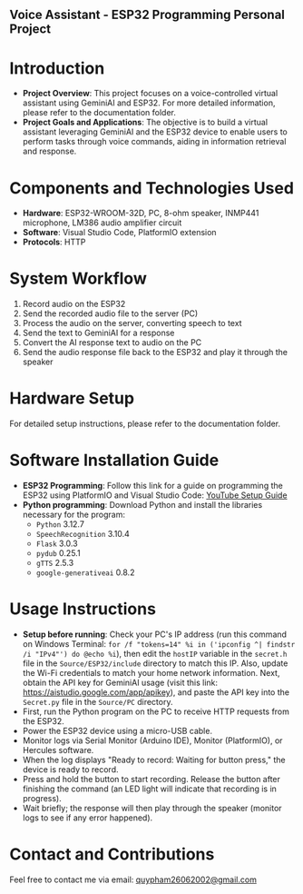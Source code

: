 ## Voice Assistant - ESP32 Programming Personal Project

# Introduction
- **Project Overview**: This project focuses on a voice-controlled virtual assistant using GeminiAI and ESP32. For more detailed information, please refer to the documentation folder.
- **Project Goals and Applications**: The objective is to build a virtual assistant leveraging GeminiAI and the ESP32 device to enable users to perform tasks through voice commands, aiding in information retrieval and response.

# Components and Technologies Used
- **Hardware**: ESP32-WROOM-32D, PC, 8-ohm speaker, INMP441 microphone, LM386 audio amplifier circuit
- **Software**: Visual Studio Code, PlatformIO extension
- **Protocols**: HTTP

# System Workflow
1. Record audio on the ESP32
2. Send the recorded audio file to the server (PC)
3. Process the audio on the server, converting speech to text
4. Send the text to GeminiAI for a response
5. Convert the AI response text to audio on the PC
6. Send the audio response file back to the ESP32 and play it through the speaker

# Hardware Setup
For detailed setup instructions, please refer to the documentation folder.

# Software Installation Guide
- **ESP32 Programming**: Follow this link for a guide on programming the ESP32 using PlatformIO and Visual Studio Code: [YouTube Setup Guide](https://www.youtube.com/watch?app=desktop&v=nlE2203Q3XI)
- **Python programming**: Download Python and install the libraries necessary for the program: 
	+ `Python` 3.12.7
	+ `SpeechRecognition` 3.10.4
	+ `Flask` 3.0.3
	+ `pydub` 0.25.1
	+ `gTTS` 2.5.3
	+ `google-generativeai` 0.8.2

# Usage Instructions
- **Setup before running**: Check your PC's IP address (run this command on Windows Terminal: `for /f "tokens=14" %i in ('ipconfig ^| findstr /i "IPv4"') do @echo %i`), then edit the `hostIP` variable in the `secret.h` file in the `Source/ESP32/include` directory to match this IP. Also, update the Wi-Fi credentials to match your home network information. Next, obtain the API key for GeminiAI usage (visit this link: https://aistudio.google.com/app/apikey), and paste the API key into the `Secret.py` file in the `Source/PC` directory.
- First, run the Python program on the PC to receive HTTP requests from the ESP32.
- Power the ESP32 device using a micro-USB cable.
- Monitor logs via Serial Monitor (Arduino IDE), Monitor (PlatformIO), or Hercules software.
- When the log displays "Ready to record: Waiting for button press," the device is ready to record.
- Press and hold the button to start recording. Release the button after finishing the command (an LED light will indicate that recording is in progress).
- Wait briefly; the response will then play through the speaker (monitor logs to see if any error happened).

# Contact and Contributions
Feel free to contact me via email: quypham26062002@gmail.com
